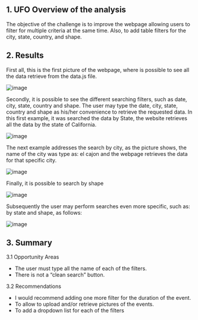 ## 1.	UFO Overview of the analysis

The objective of the challenge is to improve the webpage allowing users to filter for multiple criteria at the same time. Also, to add table filters for the city, state, country, and shape.

## 2.	Results

First all, this is the first picture of the webpage, where is possible to see all the data retrieve from the data.js file.

![image](https://user-images.githubusercontent.com/95872614/159183723-0a1fb566-2754-405d-b8da-96d8efcf4e92.png)

Secondly, it is possible to see the different searching filters, such as date, city, state, country and shape. The user may type the date, city, state, country and shape as his/her convenience to retrieve the requested data. In this first example, it was searched the data by State, the website retrieves all the data by the state of California. 

![image](https://user-images.githubusercontent.com/95872614/159183732-cb347a7c-9be8-4e92-b0c2-f7c62a2a9948.png)

The next example addresses the search by city, as the picture shows, the name of the city was type as: el cajon and the webpage retrieves the data for that specific city. 

![image](https://user-images.githubusercontent.com/95872614/159183741-d691f848-af09-465e-82e9-1acc57462d1f.png)

Finally, it is possible to search by shape

![image](https://user-images.githubusercontent.com/95872614/159183746-f04fafe1-ff70-4644-a20d-725befff01b1.png)

Subsequently the user may perform searches even more specific, such as: by state and shape, as follows:

![image](https://user-images.githubusercontent.com/95872614/159183754-3678c22a-1b45-48e3-8192-058e02ab0898.png)

## 3. Summary

3.1 Opportunity Areas

- The user must type all the name of each of the filters.
- There is not a “clean search” button.

3.2	Recommendations 

- I would recommend adding one more filter for the duration of the event. 
- To allow to upload and/or retrieve pictures of the events. 
- To add a dropdown list for each of the filters

